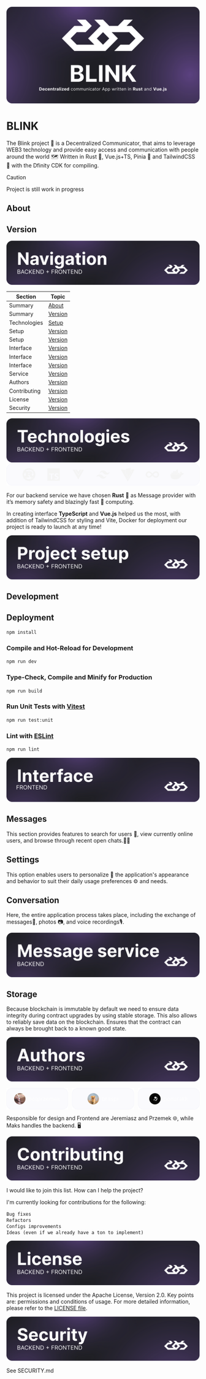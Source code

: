 ![BLINK](./.github/readme/heading.svg)

# BLINK

The Blink project 👀 is a Decentralized Communicator, that aims to leverage WEB3 technology and provide easy access and
communication with people around the world 🗺️ Written in Rust 🦀, Vue.js+TS, Pinia 🍍 and TailwindCSS 🍃 with the Dfinity
CDK for compiling.

> [!Caution]
> <span id="status">Project is still work in progress</span>

## About

## Version

![Navigation](./.github/readme/navigation.svg)

| Section      | Topic               |
|--------------|---------------------|
| Summary      | [About](#about)     |
| Summary      | [Version](#version) |
| Technologies | [Setup](#version)   |
| Setup        | [Version](#version) |
| Setup        | [Version](#version) |
| Interface    | [Version](#version) |
| Interface    | [Version](#version) |
| Interface    | [Version](#version) |
| Service      | [Version](#version) |
| Authors      | [Version](#version) |
| Contributing | [Version](#version) |
| License      | [Version](#version) |
| Security     | [Version](#version) |

![Technologies](./.github/readme/technologies.svg)
![Icons](./.github/readme/icons.svg)

For our backend service we have chosen **Rust** 🦀 as Message provider with it’s memory safety and blazingly fast 🚀
computing.

In creating interface **TypeScript** and **Vue.js** helped us the most, with addition of TailwindCSS for styling and
Vite,
Docker for deployment our project is ready to launch at any time!

![Project setup](./.github/readme/setup.svg)

## Development

## Deployment

```sh
npm install
```

### Compile and Hot-Reload for Development

```sh
npm run dev
```

### Type-Check, Compile and Minify for Production

```sh
npm run build
```

### Run Unit Tests with [Vitest](https://vitest.dev/)

```sh
npm run test:unit
```

### Lint with [ESLint](https://eslint.org/)

```sh
npm run lint
```

![Interface](./.github/readme/interface.svg)

## Messages

This section provides features to search for users 👥, view currently online users, and browse through recent open
chats.🧑‍💻

## Settings

This option enables users to personalize 🎨 the application's appearance and behavior to suit their daily usage
preferences ⚙️ and needs.

## Conversation

Here, the entire application process takes place, including the exchange of messages📱, photos 📷, and voice recordings🎙.

![Service](./.github/readme/service.svg)

## Storage

Because blockchain is immutable by default we need to ensure data integrity during contract upgrades by using stable
storage. This also allows to reliably save data on the blockchain. Ensures that the contract can always be brought back
to a known good state.

![Authors](./.github/readme/authors.svg)

<p align="center">
    <a href="https://github.com/botprzemek">
        <img src="./.github/readme/botprzemek.svg" alt="botprzemek" width="32%" align="left"/>
    </a>
    <a href="https://github.com/Braspi">
        <img src="./.github/readme/braspi.svg" alt="Braspi" width="32%" align="center"/>
    </a>
    <a href="https://github.com/ponurakk">    
        <img src="./.github/readme/ponurakk.svg" alt="ponurakk" width="32%" align="right"/>
    </a>
</p>

Responsible for design and Frontend are Jeremiasz and Przemek 🌐, while Maks handles the backend. 🖥️

![Contributing](./.github/readme/contributing.svg)

I would like to join this list. How can I help the project?

I'm currently looking for contributions for the following:

    Bug fixes
    Refactors
    Configs improvements
    Ideas (even if we already have a ton to implement)

![License](./.github/readme/license.svg)

This project is licensed under the Apache License, Version 2.0. Key points are: permissions and conditions of usage. For
more detailed information, please refer to the [LICENSE file](./LICENSE).

![Security](./.github/readme/security.svg)

See SECURITY.md
